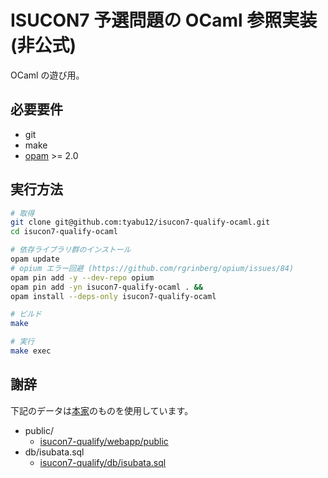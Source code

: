 # ISUCON7 予選問題の OCaml 参照実装 (非公式)

OCaml の遊び用。

## 必要要件

- git
- make
- [opam](https://opam.ocaml.org/doc/Install.html) >= 2.0

## 実行方法

```sh
# 取得
git clone git@github.com:tyabu12/isucon7-qualify-ocaml.git
cd isucon7-qualify-ocaml

# 依存ライブラリ群のインストール
opam update
# opium エラー回避 (https://github.com/rgrinberg/opium/issues/84)
opam pin add -y --dev-repo opium
opam pin add -yn isucon7-qualify-ocaml . &&
opam install --deps-only isucon7-qualify-ocaml

# ビルド
make

# 実行
make exec
```

## 謝辞

下記のデータは[本家](https://github.com/isucon/isucon7-qualify)のものを使用しています。

- public/
  - [isucon7-qualify/webapp/public](https://github.com/isucon/isucon7-qualify/tree/master/webapp/public)
- db/isubata.sql
  - [isucon7-qualify/db/isubata.sql](https://github.com/isucon/isucon7-qualify/blob/master/db/isubata.sql)
